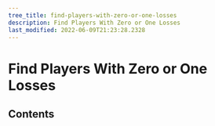 ```yaml
---
tree_title: find-players-with-zero-or-one-losses
description: Find Players With Zero or One Losses
last_modified: 2022-06-09T21:23:28.2328
---
```


# Find Players With Zero or One Losses

## Contents

